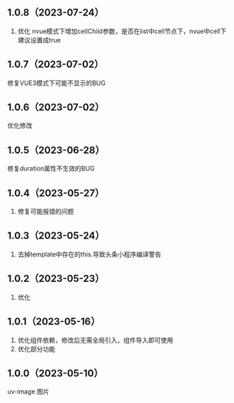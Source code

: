 ## 1.0.8（2023-07-24）
1. 优化 nvue模式下增加cellChild参数，是否在list中cell节点下，nvue中cell下建议设置成true
## 1.0.7（2023-07-02）
修复VUE3模式下可能不显示的BUG
## 1.0.6（2023-07-02）
优化修改
## 1.0.5（2023-06-28）
修复duration属性不生效的BUG
## 1.0.4（2023-05-27）
1. 修复可能报错的问题
## 1.0.3（2023-05-24）
1. 去掉template中存在的this.导致头条小程序编译警告
## 1.0.2（2023-05-23）
1. 优化
## 1.0.1（2023-05-16）
1. 优化组件依赖，修改后无需全局引入，组件导入即可使用
2. 优化部分功能
## 1.0.0（2023-05-10）
uv-image 图片
